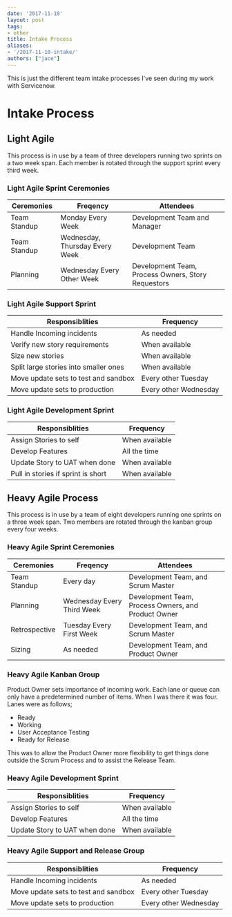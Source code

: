 ```yaml
---
date: '2017-11-10'
layout: post
tags:
- other
title: Intake Process
aliases:
- '/2017-11-10-intake/'
authors: ["jace"]
---
```


This is just the different team intake processes I've seen during my
work with Servicenow.

# Intake Process

## Light Agile

This process is in use by a team of three developers running two sprints
on a two week span. Each member is rotated through the support sprint
every third week.

### Light Agile Sprint Ceremonies

| Ceremonies   | Freqency                       | Attendees                                          |
|--------------|--------------------------------|----------------------------------------------------|
| Team Standup | Monday Every Week              | Development Team and Manager                       |
| Team Standup | Wednesday, Thursday Every Week | Development Team                                   |
| Planning     | Wednesday Every Other Week     | Development Team, Process Owners, Story Requestors |

### Light Agile Support Sprint

| Responsiblities                       | Frequency             |
|---------------------------------------|-----------------------|
| Handle Incoming incidents             | As needed             |
| Verify new story requirements         | When available        |
| Size new stories                      | When available        |
| Split large stories into smaller ones | When available        |
| Move update sets to test and sandbox  | Every other Tuesday   |
| Move update sets to production        | Every other Wednesday |

### Light Agile Development Sprint

| Responsiblities                    | Frequency      |
|------------------------------------|----------------|
| Assign Stories to self             | When available |
| Develop Features                   | All the time   |
| Update Story to UAT when done      | When available |
| Pull in stories if sprint is short | When available |

## Heavy Agile Process

This process is in use by a team of eight developers running one sprints
on a three week span. Two members are rotated through the kanban group
every four weeks.

### Heavy Agile Sprint Ceremonies

| Ceremonies    | Freqency                   | Attendees                                           |
|---------------|----------------------------|-----------------------------------------------------|
| Team Standup  | Every day                  | Development Team, and Scrum Master                  |
| Planning      | Wednesday Every Third Week | Development Team, Process Owners, and Product Owner |
| Retrospective | Tuesday Every First Week   | Development Team, and Scrum Master                  |
| Sizing        | As needed                  | Development Team, and Product Owner                 |

### Heavy Agile Kanban Group

Product Owner sets importance of incoming work. Each lane or queue can
only have a predetermined number of items. When I was there it was four.
Lanes were as follows;

-   Ready
-   Working
-   User Acceptance Testing
-   Ready for Release

This was to allow the Product Owner more flexibility to get things done
outside the Scrum Process and to assist the Release Team.

### Heavy Agile Development Sprint

| Responsiblities               | Frequency      |
|-------------------------------|----------------|
| Assign Stories to self        | When available |
| Develop Features              | All the time   |
| Update Story to UAT when done | When available |

### Heavy Agile Support and Release Group

| Responsiblities                      | Frequency             |
|--------------------------------------|-----------------------|
| Handle Incoming incidents            | As needed             |
| Move update sets to test and sandbox | Every other Tuesday   |
| Move update sets to production       | Every other Wednesday |
